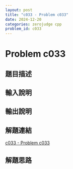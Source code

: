 ```yaml
---
layout: post
title: "c033 - Problem c033"
date: 2024-12-20
categories: zerojudge cpp
problem_id: c033
---
```


# Problem c033

## 題目描述



## 輸入說明



## 輸出說明



## 解題連結

[c033 - Problem c033](https://zerojudge.tw/ShowProblem?problemid=c033)

## 解題思路

